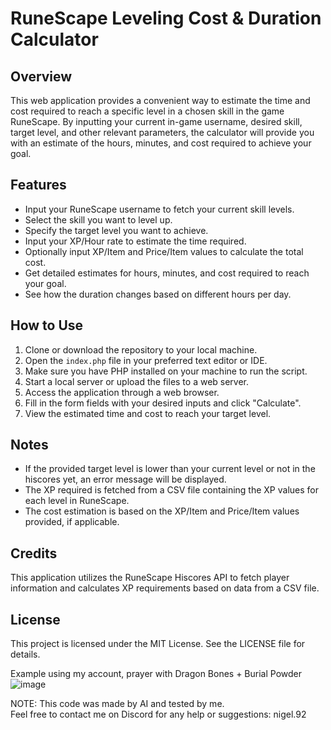 # RuneScape Leveling Cost & Duration Calculator

## Overview
This web application provides a convenient way to estimate the time and cost required to reach a specific level in a chosen skill in the game RuneScape. By inputting your current in-game username, desired skill, target level, and other relevant parameters, the calculator will provide you with an estimate of the hours, minutes, and cost required to achieve your goal.

## Features
- Input your RuneScape username to fetch your current skill levels.
- Select the skill you want to level up.
- Specify the target level you want to achieve.
- Input your XP/Hour rate to estimate the time required.
- Optionally input XP/Item and Price/Item values to calculate the total cost.
- Get detailed estimates for hours, minutes, and cost required to reach your goal.
- See how the duration changes based on different hours per day.

## How to Use
1. Clone or download the repository to your local machine.
2. Open the `index.php` file in your preferred text editor or IDE.
3. Make sure you have PHP installed on your machine to run the script.
4. Start a local server or upload the files to a web server.
5. Access the application through a web browser.
6. Fill in the form fields with your desired inputs and click "Calculate".
7. View the estimated time and cost to reach your target level.

## Notes
- If the provided target level is lower than your current level or not in the hiscores yet, an error message will be displayed.
- The XP required is fetched from a CSV file containing the XP values for each level in RuneScape.
- The cost estimation is based on the XP/Item and Price/Item values provided, if applicable.

## Credits
This application utilizes the RuneScape Hiscores API to fetch player information and calculates XP requirements based on data from a CSV file.

## License
This project is licensed under the MIT License. See the LICENSE file for details.


Example using my account, prayer with Dragon Bones + Burial Powder
![image](https://github.com/Nigel1992/RuneScape-LVL-99-120-Cost-Duration-Calculator/assets/5491930/158edf73-bc9d-4538-a5bf-10bc26ae035f)


NOTE: This code was made by AI and tested by me.
<br>
Feel free to contact me on Discord for any help or suggestions: nigel.92
